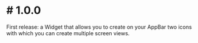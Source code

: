 # # 1.0.0

First release: a Widget that allows you to create on your AppBar two icons with which you can create multiple screen views.